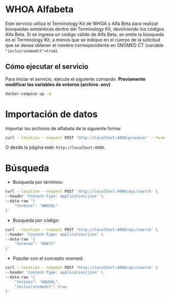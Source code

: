 # WHOA Alfabeta

Este servicio utiliza el Terminology Kit de WHOA y Alfa Beta para realizar búsquedas semánticas dentro del Terminology Kit, devolviendo los códigos Alfa Beta. Si se ingresa un código válido de Alfa Beta, se omite la búsqueda en el Terminology Kit, a menos que se indique en el cuerpo de la solicitud que se desea obtener el nombre correspondiente en SNOMED CT (variable `"incluirsnomedct"=true`).

## Cómo ejecutar el servicio

Para iniciar el servicio, ejecute el siguiente comando. **Previamente modificar las variables de entorno (archivo .env)**

```sh
docker-compose up -d
```

# Importación de datos

Importar los archivos de alfabeta de la siguiente forma:

```sh
curl --location --request POST 'http://localhost:4000/procesar' --form 'file=@"alfabeta.zip"'
```

O desde la página web: `http://localhost:4000`.

# Búsqueda

- Busqueda por terminos:

```sh
curl --location --request POST 'http://localhost:4000/api/search' \
--header 'Content-Type: application/json' \
--data-raw '{
    "termino": "ANUSOL"
}'
```

- Busqueda por código:

```sh
curl --location --request POST 'http://localhost:4000/api/search' \
--header 'Content-Type: application/json' \
--data-raw '{
    "termino": "00671"
}'
```

- Popular con el concepto snomed:

```sh
curl --location --request POST 'http://localhost:4000/api/search' \
--header 'Content-Type: application/json' \
--data-raw '{
    "termino": "ANUSOL",
    "incluirsnomedct": true
}'
```
